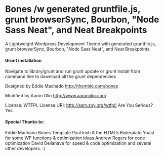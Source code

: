 # Bones /w generated gruntfile.js, grunt browserSync, Bourbon, "Node Sass Neat", and Neat Breakpoints
A Lightweight Wordpress Development Theme with generated gruntfile.js, grunt browserSync, Bourbon, "Node Sass Neat", and Neat Breakpoints

#### Grunt installation
Navigate to library/grunt and run grunt update or grunt install from command line to download all the grunt dependencies

Designed by Eddie Machado
http://themble.com/bones

Modified by Aaron Olin
http://www.aaronolin.com



License: WTFPL
License URI: http://sam.zoy.org/wtfpl/
Are You Serious? Yes.


#### Special Thanks to:
Eddie Machado Bones Template
Paul Irish & the HTML5 Boilerplate
Yoast for some WP functions & optimization ideas
Andrew Rogers for code optimization
David Dellanave for speed & code optimization
and several other developers. :)


